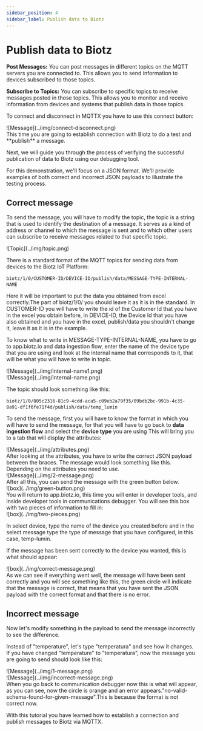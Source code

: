 ```yaml
---
sidebar_position: 4
sidebar_label: Publish data to Biotz
---
```


# Publish data to Biotz

**Post Messages:** You can post messages in different topics on the MQTT servers you are connected to. This allows you to send information to devices subscribed to those topics.

**Subscribe to Topics:** You can subscribe to specific topics to receive messages posted in those topics. This allows you to monitor and receive information from devices and systems that publish data in those topics.

To connect and disconnect in MQTTX you have to use this connect button:

<div class="tutorial-image-container">
![Message](../img/connect-disconnect.png)
</div>
This time you are going to establish connection with Biotz to do a test and **publish** a message.

Next, we will guide you through the process of verifying the successful publication of data to Biotz using our debugging tool.

For this demonstration, we'll focus on a JSON format. We'll provide examples of both correct and incorrect JSON payloads to illustrate the testing process.

## Correct message
To send the message, you will have to modify the topic, the topic is a string that is used to identify the destination of a message. It serves as a kind of address or channel to which the message is sent and to which other users can subscribe to receive messages related to that specific topic.

<div class="tutorial-image-container">
![Topic](../img/topic.png)
</div>

There is a standard format of the MQTT topics for sending data from devices to the Biotz IoT Platform:
```
biotz/1/0/CUSTOMER-ID/DEVICE-ID/publish/data/MESSAGE-TYPE-INTERNAL-NAME
```
Here it will be important to put the data you obtained from excel correctly.The part of biotz/1/0/ you should leave it as it is in the standard. In CUSTOMER-ID you will have to write the id of the Customer Id that you have in the excel you obtain before, in DEVICE-ID, the Device Id that you have also obtained and you have in the excel, publish/data you shouldn't change it, leave it as it is in the example.

To know what to write in MESSAGE-TYPE-INTERNAL-NAME, you have to go to app.biotz.io and data ingestion flow, enter the name of the device type that you are using and look at the internal name that corresponds to it, that will be what you will have to write in topic.

<div class="tutorial-image-container">
![Message](../img/internal-name1.png)
</div>
<div class="tutorial-image-container">
![Message](../img/internal-name.png)
</div>


The topic should look something like this:
```
biotz/1/0/805c2316-81c9-4cdd-aca5-c09eb2a79f35/09bdb2bc-991b-4c35-8a91-df1f6fe71f4d/publish/data/temp_lumin
```

To send the message, first you will have to know the format in which you will have to send the message, for that you will have to go back to **data ingestion flow** and select the **device type** you are using This will bring you to a tab that will display the attributes:

<div class="tutorial-image-container">
![Message](../img/attributes.png)
</div>
After looking at the attributes, you have to write the correct JSON payload between the braces. The message would look something like this. Depending on the attributes you need to use.

<div class="tutorial-image-container">
![Message](../img/2-message.png)
</div>
After all this, you can send the message with the green button below.
<div class="tutorial-image-container">
![box](../img/green-button.png)
</div>
You will return to app.biotz.io, this time you will enter in developer tools, and inside developer tools in communications debugger. You will see this box with two pieces of information to fill in:

<div class="tutorial-image-container">
![box](../img/two-pieces.png)
</div>

In select device, type the name of the device you created before and in the select message type the type of message that you have configured, in this case, temp-lumin.

If the message has been sent correctly to the device you wanted, this is what should appear:
<div class="tutorial-image-container">
![box](../img/correct-message.png)
</div>
As we can see if everything went well, the message will have been sent correctly and you will see something like this, the green circle will indicate that the message is correct, that means that you have sent the JSON payload with the correct format and that there is no error.

## Incorrect message
Now let's modify something in the payload to send the message incorrectly to see the difference.

Instead of "temperature", let's type "temperatura" and see how it changes.
If you have changed "temperature" to "temperatura", now the message you are going to send should look like this:

<div class="tutorial-image-container">
![Message](../img/1-message.png)
</div>

<div class="tutorial-image-container">
![Message](../img/incorrect-message.png)
</div>
When you go back to communication debugger now this is what will appear, as you can see, now the circle is orange and an error appears."no-valid-schema-found-for-given-message".This is because the format is not correct now.

With this tutorial you have learned how to establish a connection and publish messages to Biotz via MQTTX.
